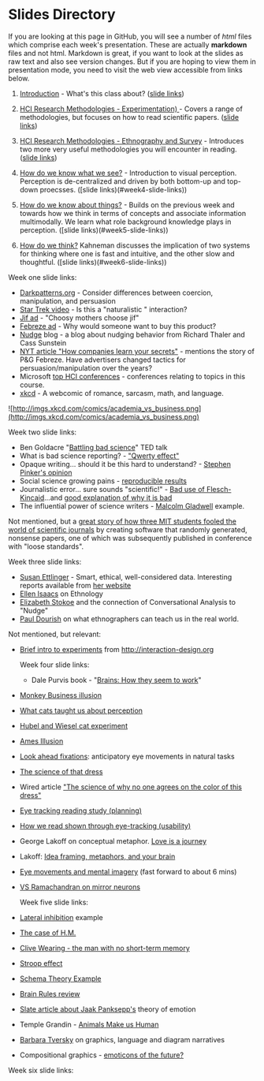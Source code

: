 # Slides Directory

If you are looking at this page in GitHub, you will see a number of *html* files which comprise each week's presentation. These are actually **markdown** files and not html. Markdown is great, if you want to look at the slides as raw text and also see version changes. But if you are hoping to view them in presentation mode, you need to visit the web view accessible from links below.

1. [Introduction](https://ub-idia640-2016.github.io/slides/week01.html) - What's this class about? ([slide links](#week1-slide-links))

2. [HCI Research Methodologies - Experimentation) ](https://ub-idia640-2016.github.io/slides/week02.html) - Covers a range of methodologies, but focuses on how to read scientific papers. ([slide links](#week2-slide-links))

3. [HCI Research Methodologies - Ethnography and Survey](https://ub-idia640-2016.github.io/slides/week03.html) - Introduces two more very useful methodologies you will encounter in reading. ([slide links](#week3-slide-links))

4. [How do we know what we see?](https://ub-idia640-2016.github.io/slides/week04.html) - Introduction to visual perception. Perception is de-centralized and driven by both bottom-up and top-down proecsses. ([slide links)(#week4-slide-links))

5. [How do we know about things?](https://ub-idia640-2016.github.io/slides/week05.html) - Builds on the previous week and towards how we think in terms of concepts and associate information multimodally. We learn what role background knowledge plays in perception. ([slide links)(#week5-slide-links))

6. [How do we think?](https://ub-idia640-2016.github.io/slides/week06.html) Kahneman discusses the implication of two systems for thinking where one is fast and intuitive, and the other slow and thoughtful. ([slide links)(#week6-slide-links))

<a name="week1-slide-links"></a>
Week one slide links:

- [Darkpatterns.org](https://darkpatterns.org) - Consider differences between coercion, manipulation, and persuasion
- [Star Trek video](https://youtu.be/MA1hD3XRlh0) - Is this a "naturalistic " interaction?
- [Jif ad](https://youtu.be/IBbzNp25OHo) - "Choosy mothers choose jif"
- [Febreze ad](https://youtu.be/nlT8VcWz3LY) - Why would someone want to buy this product?
- [Nudge](http://nudges.org) blog - a blog about nudging behavior from Richard Thaler and Cass Sunstein
- [NYT article "How companies learn your secrets"](http://www.nytimes.com/2012/02/19/magazine/shopping-habits.html?_r=1) - mentions the story of P&G Febreze. Have advertisers changed tactics for persuasion/manipulation over the years?
- Microsoft [top HCI conferences](http://academic.research.microsoft.com/RankList?entitytype=3&topDomainID=2&subDomainID=12) - conferences relating to topics in this course.
- [xkcd](http://xkcd.com) - A webcomic of romance, sarcasm, math, and language.

 ![http://imgs.xkcd.com/comics/academia_vs_business.png](http://imgs.xkcd.com/comics/academia_vs_business.png)

<a name="week2-slide-links"></a>
 Week two slide links:

 - Ben Goldacre "[Battling bad science](http://www.ted.com/talks/ben_goldacre_battling_bad_science?utm_source=tedcomshare&utm_medium=referral&utm_campaign=tedspread)" TED talk
 - What is bad science reporting? - ["Qwerty effect"](http://www.chronicle.com/blogs/linguafranca/2012/03/15/bad-science-reporting-effect/)
 - Opaque writing... should it be this hard to understand? - [Stephen Pinker's opinion](http://www.psychologicalscience.org/index.php/convention/the-curse-of-knowledge-pinker-describes-a-key-cause-of-bad-writing.html)
 - Social science growing pains - [reproducible results](http://arstechnica.com/science/2016/03/social-science-reproducibility-not-great-but-not-as-bad-as-reported/)
 - Journalistic error... sure sounds "scientific!" - [Bad use of Flesch-Kincaid](https://www.bostonglobe.com/news/politics/2015/10/20/donald-trump-and-ben-carson-speak-grade-school-level-that-today-voters-can-quickly-grasp/LUCBY6uwQAxiLvvXbVTSUN/story.html)...and [good explanation of why it is bad](http://languagelog.ldc.upenn.edu/nll/?p=21847)
 - The influential power of science writers - [Malcolm Gladwell](http://www.slate.com/articles/health_and_science/science/2013/10/malcolm_gladwell_critique_david_and_goliath_misrepresents_the_science.html) example.

Not mentioned, but a [great story of how three MIT students fooled the world of scientific journals](http://news.mit.edu/2015/how-three-mit-students-fooled-scientific-journals-0414) by creating software that randomly generated, nonsense papers, one of which was subsequently published in conference with "loose standards".

 <a name="week3-slide-links"></a>
  Week three slide links:
  
  - [Susan Ettlinger](http://www.ted.com/speakers/susan_etlinger) - Smart, ethical, well-considered data. Interesting reports available from [her website](https://susanetlinger.com/research-reports/)
- [Ellen Isaacs](https://www.youtube.com/watch?v=nV0jY5VgymI) on Ethnology
- [Elizabeth Stokoe](https://www.youtube.com/watch?v=e-QbxjXDwXU) and the connection of Conversational Analysis to "Nudge"
- [Paul Dourish](https://www.youtube.com/watch?v=ORkl15ogwOA) on what ethnographers can teach us in the real world.

Not mentioned, but relevant:

- [Brief intro to experiments](https://www.interaction-design.org/literature/book/the-encyclopedia-of-human-computer-interaction-2nd-ed/experimental-methods-in-human-computer-interaction) from http://interaction-design.org

   <a name="week4-slide-links"></a>
  Week four slide links:
  
  - Dale Purvis book - "[Brains: How they seem to work](https://www.amazon.com/Brains-They-Seem-Press-Science/dp/0137055099)"
- [Monkey Business illusion](https://www.youtube.com/embed/IGQmdoK_ZfY)
- [What cats taught us about perception](https://www.youtube.com/embed/RPv0a9ftu6Y)
- [Hubel and Wiesel cat experiment](https://www.youtube.com/watch?v=IOHayh06LJ4)
- [Ames Illusion](https://www.youtube.com/embed/gJhyu6nlGt8)
- [Look ahead fixations](https://www.youtube.com/embed/UCy-Lc6hfFA): anticipatory eye movements in natural tasks
- [The science of that dress](https://www.youtube.com/embed/jexnhNfOzHg)
- Wired article ["The science of why no one agrees on the color of this dress"](https://www.wired.com/2015/02/science-one-agrees-color-dress/)
- [Eye tracking reading study (planning)](https://www.youtube.com/embed/VFIZDZwdf-0)
- [How we read shown through eye-tracking (usability)](https://www.youtube.com/embed/TwNNij89qro)
- George Lakoff on conceptual metaphor. [Love is a journey](https://www.youtube.com/embed/Eu-9rpJITY8)
- Lakoff: [Idea framing, metaphors, and your brain](https://www.youtube.com/watch?v=S_CWBjyIERY)
- [Eye movements and mental imagery](https://www.youtube.com/embed/OTEa1jwJbqU) (fast forward to about 6 mins)
- [VS Ramachandran on mirror neurons](https://www.youtube.com/embed/t0pwKzTRG5E)

   <a name="week5-slide-links"></a>
  Week five slide links:
  
 - [Lateral inhibition](https://www.youtube.com/embed/sItlLNhhiLg) example
 - [The case of H.M.](https://www.youtube.com/watch?v=Y0Od5DrdPA4)
 - [Clive Wearing - the man with no short-term memory](https://youtu.be/Vwigmktix2Y)
 - [Stroop effect](https://youtu.be/wRYme3xQ7PQ)
 - [Schema Theory Example](https://www.youtube.com/embed/o4HHCgFmkcI)
 - [Brain Rules review](https://www.youtube.com/embed/zqdfFdUvwS4)
 - [Slate article about Jaak Panksepp's](http://www.slate.com/articles/health_and_science/science/2009/08/seeking.html) theory of emotion
 - Temple Grandin - [Animals Make us Human](https://www.amazon.com/Animals-Make-Us-Human-Creating/dp/0547248237/ref=sr_1_1?ie=UTF8&qid=1475166970&sr=8-1&keywords=Animals+Make+us+Human)
 - [Barbara Tversky](http://www-psych.stanford.edu/~bt/diagrams/index.html) on graphics, language and diagram narratives
 - Compositional graphics - [emoticons of the future?](http://www.thevisuallinguist.com/2016/09/new-paper-meaning-above-head.html)

 <a name="week6-slide-links"></a>
  Week six slide links:
